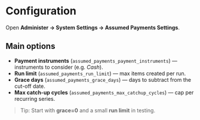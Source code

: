 # Configuration

Open **Administer → System Settings → Assumed Payments Settings**.

## Main options
- **Payment instruments** (`assumed_payments_payment_instruments`) — instruments to consider (e.g. *Cash*).
- **Run limit** (`assumed_payments_run_limit`) — max items created per run.
- **Grace days** (`assumed_payments_grace_days`) — days to subtract from the cut-off date.
- **Max catch-up cycles** (`assumed_payments_max_catchup_cycles`) — cap per recurring series.

> Tip: Start with **grace=0** and a small **run limit** in testing.
